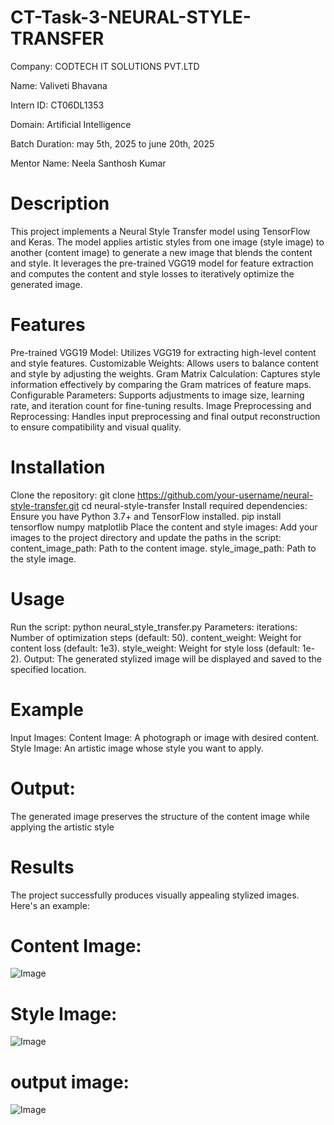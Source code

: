 # CT-Task-3-NEURAL-STYLE-TRANSFER

Company: CODTECH IT SOLUTIONS PVT.LTD

Name: Valiveti Bhavana

Intern ID: CT06DL1353

Domain: Artificial Intelligence

Batch Duration: may 5th, 2025 to june 20th, 2025

Mentor Name: Neela Santhosh Kumar

# Description
This project implements a Neural Style Transfer model using TensorFlow and Keras. The model applies artistic styles from one image (style image) to another (content image) to generate a new image that blends the content and style. It leverages the pre-trained VGG19 model for feature extraction and computes the content and style losses to iteratively optimize the generated image.

# Features
Pre-trained VGG19 Model: Utilizes VGG19 for extracting high-level content and style features. Customizable Weights: Allows users to balance content and style by adjusting the weights. Gram Matrix Calculation: Captures style information effectively by comparing the Gram matrices of feature maps. Configurable Parameters: Supports adjustments to image size, learning rate, and iteration count for fine-tuning results. Image Preprocessing and Reprocessing: Handles input preprocessing and final output reconstruction to ensure compatibility and visual quality.

# Installation
Clone the repository: git clone https://github.com/your-username/neural-style-transfer.git cd neural-style-transfer Install required dependencies: Ensure you have Python 3.7+ and TensorFlow installed. pip install tensorflow numpy matplotlib Place the content and style images: Add your images to the project directory and update the paths in the script: content_image_path: Path to the content image. style_image_path: Path to the style image.

# Usage
Run the script: python neural_style_transfer.py Parameters: iterations: Number of optimization steps (default: 50). content_weight: Weight for content loss (default: 1e3). style_weight: Weight for style loss (default: 1e-2). Output: The generated stylized image will be displayed and saved to the specified location.

# Example
Input Images:
Content Image: A photograph or image with desired content. Style Image: An artistic image whose style you want to apply.

# Output:
The generated image preserves the structure of the content image while applying the artistic style

# Results
The project successfully produces visually appealing stylized images. Here's an example:

# Content Image:
![Image](https://github.com/user-attachments/assets/9b9b4db4-8637-4b8d-b68a-273c5b76e12d)

# Style Image:
![Image](https://github.com/user-attachments/assets/dedac038-69cd-4b76-9f6b-1aac163b3afa)



# output image:
![Image](https://github.com/user-attachments/assets/dd69f93b-bf49-48a0-bb50-58b177701299)


